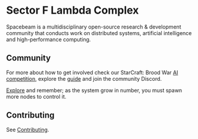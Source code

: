# Sector F Lambda Complex

Spacebeam is a multidisciplinary open-source research & development community that conducts work on distributed systems, artificial intelligence and high-performance computing.

## Community
For more about how to get involved check our StarCraft: Brood War [AI competition](https://torchup.org), explore the [guide](https://github.com/spacebeam/guide/wiki) and join the community Discord.

[Explore](https://github.com/spacebeam) and remember; as the system grow in number, you must spawn more nodes to control it.

## Contributing

See [Contributing](CONTRIBUTING.md).
